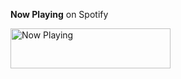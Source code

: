 **Now Playing** on Spotify

<a href="https://spotify-test.vercel.app/now-playing?open">
    <img src="https://spotify-test.vercel.app/now-playing" width="256" height="64" alt="Now Playing">
</a>
